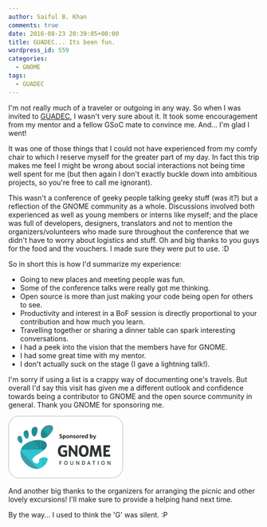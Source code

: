 ```yaml
---
author: Saiful B. Khan
comments: true
date: 2016-08-23 20:39:05+00:00
title: GUADEC... Its been fun.
wordpress_id: 559
categories:
  - GNOME
tags:
  - GUADEC
---
```


I'm not really much of a traveler or outgoing in any way. So when I was invited to [GUADEC](http://2016.guadec.org), I wasn't very sure about it. It took some encouragement from my mentor and a fellow GSoC mate to convince me. And... I'm glad I went!

<!-- more -->

It was one of those things that I could not have experienced from my comfy chair to which I reserve myself for the greater part of my day. In fact this trip makes me feel I might be wrong about social interactions not being time well spent for me (but then again I don't exactly buckle down into ambitious projects, so you're free to call me ignorant).

This wasn't a conference of geeky people talking geeky stuff (was it?) but a reflection of the GNOME community as a whole. Discussions involved both experienced as well as young members or interns like myself; and the place was full of developers, designers, translators and not to mention the organizers/volunteers who made sure throughout the conference that we didn't have to worry about logistics and stuff. Oh and big thanks to you guys for the food and the vouchers. I made sure they were put to use.  :D

So in short this is how I'd summarize my experience:

    
  * Going to new places and meeting people was fun.
  * Some of the conference talks were really got me thinking.
  * Open source is more than just making your code being open for others to see.
  * Productivity and interest in a BoF session is directly proportional to your contribution and how much you learn.
  * Travelling together or sharing a dinner table can spark interesting conversations.
  * I had a peek into the vision that the members have for GNOME.
  * I had some great time with my mentor.
  * I don't actually suck on the stage (I gave a lightning talk!).

I'm sorry if using a list is a crappy way of documenting one's travels. But overall I'd say this visit has given me a different outlook and confidence towards being a contributor to GNOME and the open source community in general. Thank you GNOME for sponsoring me.

<p class="image">
  <img alt="gnome-sponsorship-badge" src="/images/posts/gnome-sponsorship-badge.png">
</p>

And another big thanks to the organizers for arranging the picnic and other lovely excursions! I'll make sure to provide a helping hand next time.

By the way... I used to think the 'G' was silent.  :P
